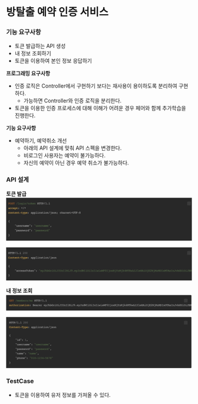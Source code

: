 # 방탈출 예약 인증 서비스

### 기능 요구사항

* 토큰 발급하는 API 생성
* 내 정보 조회하기
* 토큰을 이용하여 본인 정보 응답하기

**프로그래밍 요구사항**

* 인증 로직은 Controller에서 구현하기 보다는 재사용이 용이하도록 분리하여 구현하다.
  * 가능하면 Controller와 인증 로직을 분리한다.
* 토큰을 이용한 인증 프로세스에 대해 이해가 어려운 경우 페어와 함께 추가학습을 진행한다.

**기능 요구사항**
* 예약하기, 예약취소 개선
  * 아래의 API 설계에 맞춰 API 스펙을 변경한다.
  * 비로그인 사용자는 예약이 불가능하다.
  * 자신의 예약이 아닌 경우 예약 취소가 불가능하다.


### API 설계


**토큰 발급**
![TokenGenerator.png](TokenGenerator.png)

**내 정보 조회**
![LookUpInfo.png](LookUpInfo.png)


### TestCase
* 토큰을 이용하여 유저 정보를 가져올 수 있다.
